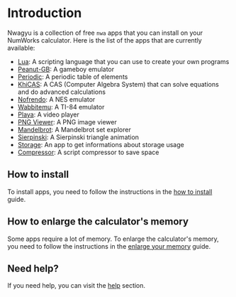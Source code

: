 # Introduction

Nwagyu is a collection of free `nwa` apps that you can install on your NumWorks
calculator. Here is the list of the apps that are currently available:

- [Lua](./apps/lua.md): A scripting language that you can use to create your own
  programs
- [Peanut-GB](./apps/peanut-gb.md): A gameboy emulator
- [Periodic](./apps/periodic.md): A periodic table of elements
- [KhiCAS](./apps/khicas.md): A CAS (Computer Algebra System) that can solve equations
  and do advanced calculations
- [Nofrendo](./apps/nofrendo.md): A NES emulator
- [Wabbitemu](./apps/wabbitemu.md): A TI-84 emulator
- [Playa](./apps/playa.md): A video player
- [PNG Viewer](./apps/pngviewer.md): A PNG image viewer
- [Mandelbrot](./apps/mandelbrot.md): A Mandelbrot set explorer
- [Sierpinski](./apps/sierpinski.md): A Sierpinski triangle animation
- [Storage](./apps/storage.md): An app to get informations about storage usage
- [Compressor](./apps/compressor.md): A script compressor to save space

## How to install

To install apps, you need to follow the instructions in the
[how to install](./help/how-to-install.md) guide.

## How to enlarge the calculator's memory

Some apps require a lot of memory. To enlarge the calculator's memory, you need
to follow the instructions in the
[enlarge your memory](./help/enlarge-your-memory.md) guide.

## Need help?

If you need help, you can visit the [help](./help/README.md) section.
